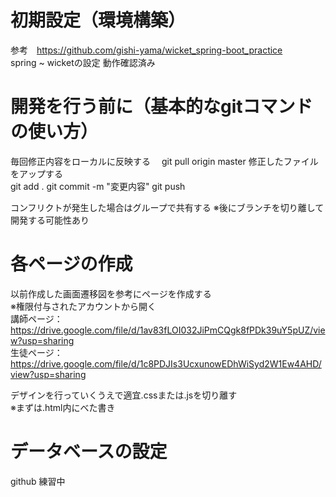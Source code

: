 # 初期設定（環境構築）
参考　https://github.com/gishi-yama/wicket_spring-boot_practice  
spring ~ wicketの設定
動作確認済み 

# 開発を行う前に（基本的なgitコマンドの使い方）
毎回修正内容をローカルに反映する　
git pull origin master
修正したファイルをアップする  
git add .
git commit -m "変更内容"
git push  
  
コンフリクトが発生した場合はグループで共有する
※後にブランチを切り離して開発する可能性あり

# 各ページの作成
以前作成した画面遷移図を参考にページを作成する  
※権限付与されたアカウントから開く  
講師ページ：https://drive.google.com/file/d/1av83fLOI032JiPmCQgk8fPDk39uY5pUZ/view?usp=sharing  
生徒ページ：https://drive.google.com/file/d/1c8PDJIs3UcxunowEDhWiSyd2W1Ew4AHD/view?usp=sharing  
  
デザインを行っていくうえで適宜.cssまたは.jsを切り離す  
※まずは.html内にべた書き

# データベースの設定
 
github 練習中
